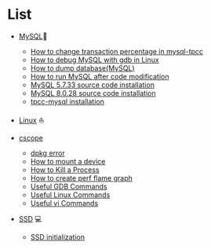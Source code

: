 # List 


- [MySQL](https://github.com/kyongs/How-To/tree/main/MySQL)👻
  - [How to change transaction percentage in mysql-tpcc](https://github.com/kyongs/How-To/blob/main/MySQL/how_to_change_transaction_percentage_in_mysql_tpcc.md)
  - [How to debug MySQL with gdb in Linux](https://github.com/kyongs/How-To/blob/main/MySQL/how_to_debug_mysql_with_gdb.md)
  - [How to dump database(MySQL)](https://github.com/kyongs/How-To/blob/main/MySQL/how_to_dump_database.md)
  - [How to run MySQL after code modification](https://github.com/kyongs/How-To/blob/main/MySQL/how_to_run_mysql_after_code_modification.md)
  - [MySQL 5.7.33 source code installation](https://github.com/kyongs/How-To/blob/main/MySQL/mysql_5_7_33_installation_with_source_code.md)
  - [MySQL 8.0.28 source code installation](https://github.com/kyongs/How-To/blob/main/MySQL/mysql_8_0_28_installation_with_source_code.md)
  - [tpcc-mysql installation](https://github.com/kyongs/How-To/blob/main/MySQL/tpcc_mysql_installation.md)
  
- [Linux](https://github.com/kyongs/How-To/tree/main/Linux) ⛵️
- [cscope](https://github.com/kyongs/How-To/blob/main/Linux/cscope.md)
  - [dpkg error](https://github.com/kyongs/How-To/blob/main/Linux/dpkg_error.md)
  - [How to mount a device](https://github.com/kyongs/How-To/blob/main/Linux/how_to_mount_a_device.md)
  - [How to Kill a Process](https://github.com/kyongs/How-To/blob/main/Linux/how_to_kill_process.md)
  - [How to create perf flame graph](https://github.com/kyongs/How-To/blob/main/Linux/perf.md)
  - [Useful GDB Commands](https://github.com/kyongs/How-To/blob/main/Linux/useful_gdb_commands.md)
   - [Useful Linux Commands](https://github.com/kyongs/How-To/blob/main/Linux/useful_linux_commands.md)
  - [Useful vi Commands](https://github.com/kyongs/How-To/blob/main/Linux/vi_command.md)
  
 
  
- [SSD](https://github.com/kyongs/How-To/tree/main/SSD) 💻
  - [SSD initialization](https://github.com/kyongs/How-To/blob/main/SSD/SSD_initialization.md)
